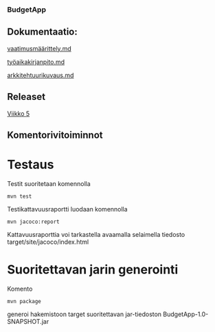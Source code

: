 ### BudgetApp 

## Dokumentaatio:

[vaatimusmäärittely.md](https://github.com/nikool/otm-harjoitustyo/blob/master/dokumentointi/vaatimusmäärittely.md)

[työaikakirjanpito.md](https://github.com/nikool/otm-harjoitustyo/blob/master/dokumentointi/työaikakirjanpito.md)

[arkkitehtuurikuvaus.md](https://github.com/nikool/otm-harjoitustyo/blob/master/dokumentointi/arkkitehtuurikuvaus.md)

## Releaset

[Viikko 5](https://github.com/nikool/otm-harjoitustyo/releases/tag/week5)

## Komentorivitoiminnot

# Testaus

Testit suoritetaan komennolla

````mvn test````

Testikattavuusraportti luodaan komennolla

````mvn jacoco:report````

Kattavuusraporttia voi tarkastella avaamalla selaimella tiedosto target/site/jacoco/index.html

# Suoritettavan jarin generointi

Komento

````mvn package````

generoi hakemistoon target suoritettavan jar-tiedoston BudgetApp-1.0-SNAPSHOT.jar
